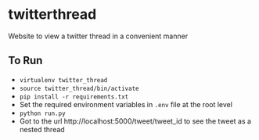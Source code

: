 # twitterthread
Website to view a twitter thread in a convenient manner

## To Run

* `virtualenv twitter_thread`
* `source twitter_thread/bin/activate`
* `pip install -r requirements.txt`
* Set the required environment variables in `.env` file at the root level
* `python run.py`
* Got to the url http://localhost:5000/tweet/tweet_id to see the tweet as a nested thread